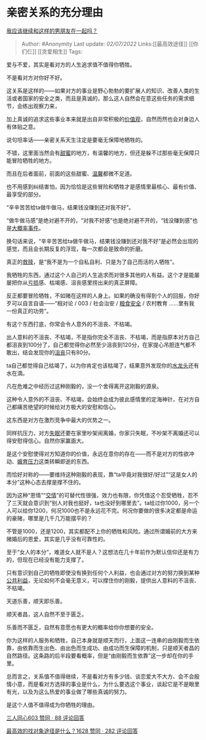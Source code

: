 # 亲密关系的充分理由
[我应该继续和这样的男朋友在一起吗？](https://www.zhihu.com/question/540214555/answer/2548225605)

> Author: #Anonymity
> Last update: *02/07/2022*
> Links:[[最高效途径]] [[你们仨]] [[贪爱相生]]
> Tags:

爱与不爱，其实是看对方的人生追求值不值得你牺牲。

不是看对方对你好不好。

这关系是这样的——如果对方的事业是野心勃勃的要扩展人的知识、改善人类的生活或者国家的安全之类，而且是真诚的，那么这人自然会在意这些任务的需求细节，会练出观察力来，

加上真诚的追求这些事业本来就是出自非常积极的[价值观](https://www.zhihu.com/search?q=%E4%BB%B7%E5%80%BC%E8%A7%82&search_source=Entity&hybrid_search_source=Entity&hybrid_search_extra=%7B%22sourceType%22%3A%22answer%22%2C%22sourceId%22%3A2548225605%7D)，自然而然也会对身边人有体贴之意。

说句坦率话——亲密关系天生注定是要毫无保障地牺牲的。

不错，这里面当然会有[甜蜜](https://www.zhihu.com/search?q=%E7%94%9C%E8%9C%9C&search_source=Entity&hybrid_search_source=Entity&hybrid_search_extra=%7B%22sourceType%22%3A%22answer%22%2C%22sourceId%22%3A2548225605%7D)的地方，有温馨的地方，但还是躲不过那些毫无保障只能冒险牺牲的地方。

而且在后者面前，前面的这些甜蜜、[温馨](https://www.zhihu.com/search?q=%E6%B8%A9%E9%A6%A8&search_source=Entity&hybrid_search_source=Entity&hybrid_search_extra=%7B%22sourceType%22%3A%22answer%22%2C%22sourceId%22%3A2548225605%7D)都微不足道。

也不用感到纠结害怕，因为恰恰是这些冒险和牺牲才是感情里最核心、最有价值、最享受的部分。

“辛辛苦苦给ta做牛做马，结果钱没赚到还对我不好”。

“做牛做马感”是绝对避不开的，“对我不好感”也是绝对避不开的，“钱没赚到感”也是[大概率事件](https://www.zhihu.com/search?q=%E5%A4%A7%E6%A6%82%E7%8E%87%E4%BA%8B%E4%BB%B6&search_source=Entity&hybrid_search_source=Entity&hybrid_search_extra=%7B%22sourceType%22%3A%22answer%22%2C%22sourceId%22%3A2548225605%7D)。

换句话来说，“辛辛苦苦给ta做牛做马，结果钱没赚到还对我不好”是必然会出现的感觉，而且会长期反复的浮现，每一次都会是致命的折磨。

真正的[救赎](https://www.zhihu.com/search?q=%E6%95%91%E8%B5%8E&search_source=Entity&hybrid_search_source=Entity&hybrid_search_extra=%7B%22sourceType%22%3A%22answer%22%2C%22sourceId%22%3A2548225605%7D)，是“我不是为一个自私自利、只是为了自己而活的人牺牲”。

我牺牲的东西，通过这个人自己的人生追求而对很多其他的人有益。这个才是能屡屡把你从[亏损](https://www.zhihu.com/search?q=%E4%BA%8F%E6%8D%9F&search_source=Entity&hybrid_search_source=Entity&hybrid_search_extra=%7B%22sourceType%22%3A%22answer%22%2C%22sourceId%22%3A2548225605%7D)感、枯竭感、沮丧感里捞出来的真正屏障。

反正都要冒险牺牲，不如赌在这样的人身上。如果的确没有得到个人的回报，你好歹可以自言自语——“相对论 / 003 / 社会治安 / [粮食安全](https://www.zhihu.com/search?q=%E7%B2%AE%E9%A3%9F%E5%AE%89%E5%85%A8&search_source=Entity&hybrid_search_source=Entity&hybrid_search_extra=%7B%22sourceType%22%3A%22answer%22%2C%22sourceId%22%3A2548225605%7D) / 农村教育 ……里有我一份真正的功劳”。

有这个东西打底，你常会令人意外的不沮丧、不枯竭。

出人意料的不沮丧、不枯竭，不是指你完全不沮丧、不枯竭，而是指原本对方自己都沮丧到100分了，自己都觉得你必然至少沮丧到120分，在家提心吊胆连气都不敢出，结会发现你的[沮丧](https://www.zhihu.com/search?q=%E6%B2%AE%E4%B8%A7&search_source=Entity&hybrid_search_source=Entity&hybrid_search_extra=%7B%22sourceType%22%3A%22answer%22%2C%22sourceId%22%3A2548225605%7D)只有80分。

ta自己都觉得自己枯竭了，以为你肯定也该枯竭了，结果意外发现你的[水龙头](https://www.zhihu.com/search?q=%E6%B0%B4%E9%BE%99%E5%A4%B4&search_source=Entity&hybrid_search_source=Entity&hybrid_search_extra=%7B%22sourceType%22%3A%22answer%22%2C%22sourceId%22%3A2548225605%7D)还有水在滴。

凡在危难之中经历过这种刚毅的，没一个舍得离开这刚毅的源泉。

这种令人意外的不沮丧、不枯竭，会始终会成为彼此感情里的定海神针，在对方自己都痛苦绝望的时候给对方极大的安慰和信心。

这东西是对方在激烈竞争中最大的优势之一。

同样抗压力，对方[失眠](https://www.zhihu.com/search?q=%E5%A4%B1%E7%9C%A0&search_source=Entity&hybrid_search_source=Entity&hybrid_search_extra=%7B%22sourceType%22%3A%22answer%22%2C%22sourceId%22%3A2548225605%7D)还要在家里吵架闹离婚，你家只失眠，不吵架不离婚还可以得安慰得信心。自然你家赢面大。

是这个安慰使得对方知道你的价值，永远在意你的存在——而不是对方的性欲冲动、[婚育压力](https://www.zhihu.com/search?q=%E5%A9%9A%E8%82%B2%E5%8E%8B%E5%8A%9B&search_source=Entity&hybrid_search_source=Entity&hybrid_search_extra=%7B%22sourceType%22%3A%22answer%22%2C%22sourceId%22%3A2548225605%7D)这类转瞬即逝的东西。

而恰好对称的——要维持这种刚毅的表现，靠“ta毕竟对我很好/好过”“这是女人的本分”这种心态去撑是撑不住的。

因为这种“恩情”“[交情](https://www.zhihu.com/search?q=%E4%BA%A4%E6%83%85&search_source=Entity&hybrid_search_source=Entity&hybrid_search_extra=%7B%22sourceType%22%3A%22answer%22%2C%22sourceId%22%3A2548225605%7D)”的可替代性很强，效力也有限，你凭借这个忍受牺牲，忍不了三天就会意识到“别人对我也挺好，ta也没好到哪里去”。ta给过你1000，另一个人可以给你1200，何况1000也不是永远花不完。何况你要做的很多决定都是命运的豪赌，哪里是几千几万能摆平的？

不管是1000，还是1200，其实都配不上你的牺牲和风险。通过所谓婚前的大方来赌婚后的恩爱，其实是几乎没有可靠性的。

至于“女人的本分“，难道女人就不是人？这想法在几十年前作为默认信仰还是有力的，但现在已经没有能力支撑了。

只有意识到自己的牺牲即使没有换到任何个人利益，也会通过对方的努力换到某种[公共利益](https://www.zhihu.com/search?q=%E5%85%AC%E5%85%B1%E5%88%A9%E7%9B%8A&search_source=Entity&hybrid_search_source=Entity&hybrid_search_extra=%7B%22sourceType%22%3A%22answer%22%2C%22sourceId%22%3A2548225605%7D)，无论如何不会毫无意义，可以撑住你的刚毅，提供出人意料的不沮丧、不枯竭。

天道乐善，顺天即乐善。

顺天者昌，这人自然不至于匮乏。

乐善而不匮乏，自然有意愿也有更大的概率给你你想要的安全。

你为这样的人服务和牺牲，自己本身就是顺天而行，上面这一连串的由刚毅而生依靠，由依靠而生出色、由出色而生成功、由成功而生保障的机制，只是顺天者昌的自然路径。这条路的后半段要看概率，但是“由刚毅而生依靠”这一步却在你的手里。

总而言之，关系值不值得继续，不是看对方有多少钱、谈恋爱大不大方、会不会殷情小意，而是看对方选择的事业是什么，为什么要选这个事业，谈起它是不是眼里有光，以及为这么热爱的事业做了哪些真诚的努力。

是这个人值不值得成为你牺牲的理由。

[三人同心603 赞同 · 88 评论回答](https://www.zhihu.com/question/522754631/answer/2403793659)

[最高效的找对象途径是什么？1628 赞同 · 282 评论回答](https://www.zhihu.com/question/37522813/answer/2206624921)
